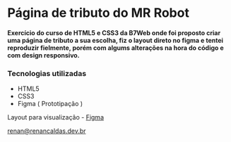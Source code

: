 # Página de tributo do MR Robot

#### Exercício do curso de HTML5 e CSS3 da B7Web onde foi proposto criar uma página de tributo a sua escolha, fiz o layout direto no figma e tentei reproduzir fielmente, porém com algums alterações na hora do código e com design responsivo.

### Tecnologias utilizadas

- HTML5
- CSS3
- Figma ( Prototipação )

Layout para visualização - [Figma](https://www.figma.com/file/uqZEZuiyl5ciIoPeA8Wkbc/P%C3%A1gina_tr%C3%ADbuto?node-id=6%3A145)

<renan@renancaldas.dev.br>
